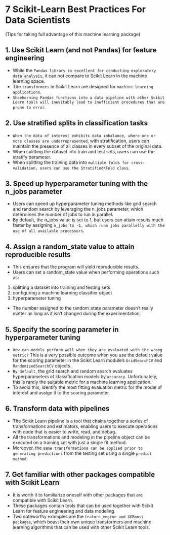 # 7 Scikit-Learn Best Practices For Data Scientists
(Tips for taking full advantage of this machine learning package)

## 1. Use Scikit Learn (and not Pandas) for feature engineering
- While the `Pandas library is excellent for conducting exploratory data analysis`, it can not compare to Scikit Learn in the machine learning space.
- The `transformers` in Scikit Learn are designed for `machine learning applications`.
- `Shoehorning Pandas functions into a data pipeline with other Scikit Learn tools will inevitably lead to inefficient procedures that are prone to error`.

## 2. Use stratified splits in classification tasks
- `When the data of interest exhibits data imbalance, where one or more classes are underrepresented`, with stratification, users can maintain the presence of all classes in every subset of the original data.
- When splitting the dataset into train and test sets, users can use the stratify parameter.
- When splitting the training data into `multiple folds for cross-validation, users can use the StratifiedKFold class`.

## 3. Speed up hyperparameter tuning with the n_jobs parameter
- Users can speed up hyperparameter tuning methods like grid search and random search by leveraging the n_jobs parameter, which determines the number of jobs to run in parallel. 
- By default, the n_jobs value is set to 1, but users can attain results much faster by assigning `n_jobs to -1, which runs jobs parallelly with the use of all available processors`.

## 4. Assign a random_state value to attain reproducible results
- This ensures that the program will yield reproducible results.
- Users can set a random_state value when performing operations such as:
1.	splitting a dataset into training and testing sets
2.	configuring a machine learning classifier object
3.	hyperparameter tuning
- The number assigned to the random_state parameter doesn’t really matter as long as it isn’t changed during the experimentation.

## 5. Specify the scoring parameter in hyperparameter tuning
- `How can models perform well when they are evaluated with the wrong metric?` This is a very possible outcome when you use the default value for the scoring parameter in the Scikit Learn module’s `GridSearchCV` and `RandomizedSearchCV` objects.
- `By default`, the grid search and random search evaluates hyperparameters of classification models by `accuracy`. Unfortunately, this is rarely the suitable metric for a machine learning application.
- To avoid this, identify the most fitting evaluation metric for the model of interest and assign it to the scoring parameter. 

## 6. Transform data with pipelines
- The Scikit Learn pipeline is a tool that chains together a series of transformations and estimators, enabling users to execute operations with code that is easier to write, read, and debug.
- All the transformations and modeling in the pipeline object can be executed on a training set with just a single fit method. 
- Moreover, the `same transformations can be applied prior to generating predictions` from the testing set using a single `predict method`.

## 7. Get familiar with other packages compatible with Scikit Learn
- It is worth it to familiarize oneself with other packages that are compatible with Scikit Learn. 
- These packages contain tools that can be used together with Scikit Learn for feature engineering and data modeling.
- Two noteworthy examples are the `feature_engine and XGBoost packages`, which boast their own unique transformers and machine learning algorithms that can be used with other Scikit Learn tools.
